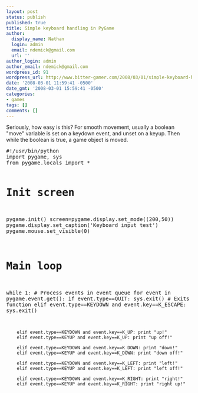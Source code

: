```yaml
---
layout: post
status: publish
published: true
title: Simple keyboard handling in PyGame
author:
  display_name: Nathan
  login: admin
  email: ndemick@gmail.com
  url: ''
author_login: admin
author_email: ndemick@gmail.com
wordpress_id: 91
wordpress_url: http://www.bitter-gamer.com/2008/03/01/simple-keyboard-handling-in-pygame/
date: '2008-03-01 11:59:41 -0500'
date_gmt: '2008-03-01 15:59:41 -0500'
categories:
- games
tags: []
comments: []
---
```

<p>Seriously, how easy is this? For smooth movement, usually a boolean "move" variable is set on a keydown event, and unset on a keyup. Then while the boolean is true, a game object is moved.</p>
<pre>
#!/usr/bin/python
import pygame, sys
from pygame.locals import *

# Init screen
pygame.init()
screen=pygame.display.set_mode((200,50))
pygame.display.set_caption('Keyboard input test')
pygame.mouse.set_visible(0)

# Main loop
while 1:
	# Process events in event queue
	for event in pygame.event.get():
		if event.type==QUIT: sys.exit()	# Exits the 'main' function
		elif event.type==KEYDOWN and event.key==K_ESCAPE: sys.exit()

		elif event.type==KEYDOWN and event.key==K_UP: print "up!"
		elif event.type==KEYUP and event.key==K_UP: print "up off!"

		elif event.type==KEYDOWN and event.key==K_DOWN: print "down!"
		elif event.type==KEYUP and event.key==K_DOWN: print "down off!"

		elif event.type==KEYDOWN and event.key==K_LEFT: print "left!"
		elif event.type==KEYUP and event.key==K_LEFT: print "left off!"

		elif event.type==KEYDOWN and event.key==K_RIGHT: print "right!"
		elif event.type==KEYUP and event.key==K_RIGHT: print "right up!"
</pre>
